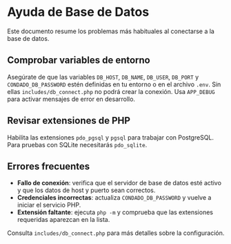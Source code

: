 # Ayuda de Base de Datos

Este documento resume los problemas más habituales al conectarse a la base de datos.

## Comprobar variables de entorno

Asegúrate de que las variables `DB_HOST`, `DB_NAME`, `DB_USER`, `DB_PORT` y `CONDADO_DB_PASSWORD` estén definidas en tu entorno o en el archivo `.env`. Sin ellas `includes/db_connect.php` no podrá crear la conexión. Usa `APP_DEBUG` para activar mensajes de error en desarrollo.

## Revisar extensiones de PHP

Habilita las extensiones `pdo_pgsql` y `pgsql` para trabajar con PostgreSQL. Para pruebas con SQLite necesitarás `pdo_sqlite`.

## Errores frecuentes

- **Fallo de conexión**: verifica que el servidor de base de datos esté activo y que los datos de host y puerto sean correctos.
- **Credenciales incorrectas**: actualiza `CONDADO_DB_PASSWORD` y vuelve a iniciar el servicio PHP.
- **Extensión faltante**: ejecuta `php -m` y comprueba que las extensiones requeridas aparezcan en la lista.

Consulta `includes/db_connect.php` para más detalles sobre la configuración.
